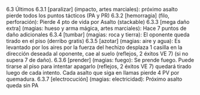 6.3 Últimos
6.3.1 [paralizar] (impacto, artes marciales):
próximo asalto pierde todos los puntos tácticos (PA y PR)
6.3.2 [hemorragia] (filo, perforación):
Pierde 4 pto de vida por Asalto (stackable)
6.3.3 [mega daño extra] (magias: hueso y arma mágica, artes marciales):
Hace 7 puntos de daño adicionales
6.3.4 [tumbar] (magias: roca y tierra):
El oponente queda tirado en el piso (derribo gratis)
6.3.5 [azotar] (magias: aire y agua):
Es levantado por los aires por la fuerza del hechizo desplaza 1 casilla en la dirección deseada al oponente, cae al suelo (reflejos, 2 éxitos VE 7) (si no supera 7 de daño). 
6.3.6 [prender] (magias: fuego):
Se prende fuego. Puede tirarse al piso para intentar apagarlo (reflejos, 2 éxitos VE 7) quedará tirado luego de cada intento. Cada asalto que siga en llamas pierde 4 PV por quemadura.
6.3.7 [electrocución] (magias: electricidad):
Próximo asalto queda sin PA
